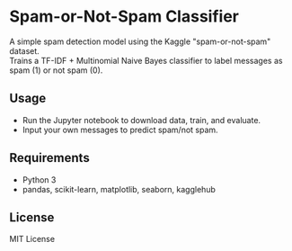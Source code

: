 # Spam-or-Not-Spam Classifier

A simple spam detection model using the Kaggle "spam-or-not-spam" dataset.  
Trains a TF-IDF + Multinomial Naive Bayes classifier to label messages as spam (1) or not spam (0).

## Usage

- Run the Jupyter notebook to download data, train, and evaluate.  
- Input your own messages to predict spam/not spam.

## Requirements

- Python 3  
- pandas, scikit-learn, matplotlib, seaborn, kagglehub

## License

MIT License
